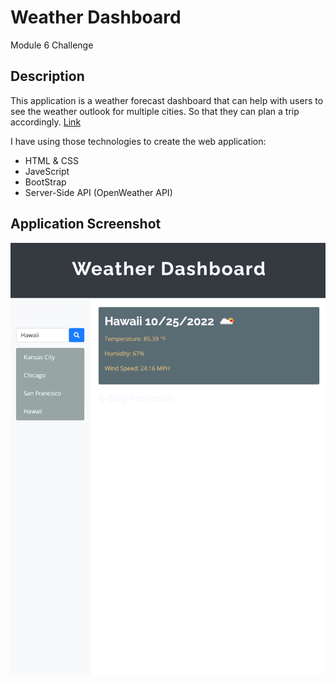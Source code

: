 # Weather Dashboard
Module 6 Challenge
## Description
This application is a weather forecast dashboard that can help with users to see the weather outlook for multiple cities. So that they can plan a trip accordingly.
[Link](https://zhngzh527.github.io/Weather-Dashboard/)

I have using those technologies to create the web application:
- HTML & CSS
- JaveScript
- BootStrap
- Server-Side API (OpenWeather API)

## Application Screenshot
![alt text](assets/Screenshot.png)